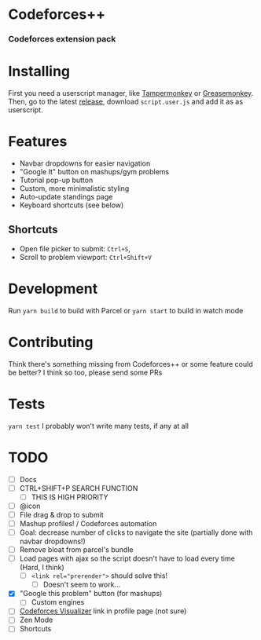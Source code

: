 # Codeforces++
### Codeforces extension pack

# Installing
First you need a userscript manager, like [Tampermonkey](https://www.tampermonkey.net) or [Greasemonkey](https://addons.mozilla.org/en-US/firefox/addon/greasemonkey/). Then, go to the latest [release](https://github.com/LeoRiether/CodeforcesPP/releases/), download `script.user.js` and add it as as userscript.

# Features
+ Navbar dropdowns for easier navigation
+ "Google It" button on mashups/gym problems
+ Tutorial pop-up button
+ Custom, more minimalistic styling
+ Auto-update standings page
+ Keyboard shortcuts (see below)

## Shortcuts
+ Open file picker to submit: `Ctrl+S`,
+ Scroll to problem viewport: `Ctrl+Shift+V`

# Development
Run `yarn build` to build with Parcel or `yarn start` to build in watch mode

# Contributing
Think there's something missing from Codeforces++ or some feature could be better? I think so too, please send some PRs

# Tests
`yarn test`
I probably won't write many tests, if any at all

# TODO
+ [ ] Docs
+ [ ] CTRL+SHIFT+P SEARCH FUNCTION
  + [ ] THIS IS HIGH PRIORITY
+ [ ] @icon
+ [ ] File drag & drop to submit
+ [ ] Mashup profiles! / Codeforces automation
+ [ ] Goal: decrease number of clicks to navigate the site (partially done with navbar dropdowns!)
+ [ ] Remove bloat from parcel's bundle
+ [ ] Load pages with ajax so the script doesn't have to load every time (Hard, I think)
  + [ ] `<link rel="prerender">` should solve this!
    + [ ] Doesn't seem to work...
+ [x] "Google this problem" button (for mashups)
  + [ ] Custom engines
+ [ ] [Codeforces Visualizer](https://cfviz.netlify.com/index.html) link in profile page (not sure)
+ [ ] Zen Mode
+ [ ] Shortcuts
